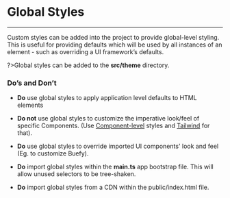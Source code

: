 # Global Styles
-----------------

Custom styles can be added into the project to provide global-level styling. This is useful for providing defaults which will be used by all instances of an element - such as overriding a UI framework’s defaults.

?>Global styles can be added to the **src/theme** directory.

### Do’s and Don’t

*   **Do** use global styles to apply application level defaults to HTML elements
    
*   **Do not** use global styles to customize the imperative look/feel of specific Components. (Use [Component-level](https://realdecoy.atlassian.net/wiki/spaces/PFDP/pages/1300922402/Components) styles and [Tailwind](tailwind.md) for that).
    

*   **Do** use global styles to override imported UI components' look and feel (Eg. to customize Buefy).
    
*   **Do** import global styles within the **main.ts** app bootstrap file. This will allow unused selectors to be tree-shaken.
    
*   **Do** import global styles from a CDN within the public/index.html file.